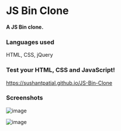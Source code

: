 # JS Bin Clone

<b>A JS Bin clone.</b>

### Languages used
HTML, CSS, jQuery

### Test your HTML, CSS and JavaScript!
https://sushantpatial.github.io/JS-Bin-Clone

### Screenshots
![image](https://user-images.githubusercontent.com/84243683/125358762-f629f600-e386-11eb-8e30-b33479662960.png)


![image](https://user-images.githubusercontent.com/84243683/125359040-5c167d80-e387-11eb-9ff8-13d548b913a2.png)
